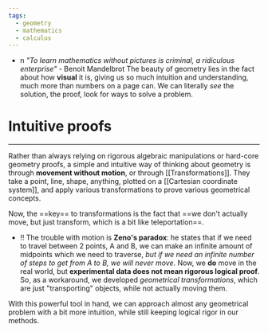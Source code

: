 ```yaml
---
tags:
  - geometry
  - mathematics
  - calculus
---
```

- n *"To learn mathematics without pictures is criminal, a ridiculous enterprise"* - Benoit Mandelbrot
 The beauty of geometry lies in the fact about how **visual** it is, giving us so much intuition and understanding, much more than numbers on a page can. We can literally *see* the solution, the proof, look for ways to solve a problem. 

# Intuitive proofs
---
Rather than always relying on rigorous algebraic manipulations or hard-core geometry proofs, a simple and intuitive way of thinking about geometry is through **movement without motion**, or through [[Transformations]]. They take a point, line, shape, anything, plotted on a [[Cartesian coordinate system]], and apply various transformations to prove various geometrical concepts. 

Now, the ==key== to transformations is the fact that ==we don't actually move, but just transform, which is a bit like teleportation==. 

- !! The trouble with motion is **Zeno's paradox**: he states that if we need to travel between 2 points, A and B, we can make an infinite amount of midpoints which we need to traverse, *but if we need an infinite number of steps to get from A to B, we will never move*. Now, we **do** move in the real world, but **experimental data does not mean rigorous logical proof**. So, as a workaround, we developed *geometrical transformations*, which are just "transporting" objects, while not actually moving them.

With this powerful tool in hand, we can approach almost any geometrical problem with a bit more intuition, while still keeping logical rigor in our methods. 
